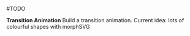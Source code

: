 #TODO

__Transition Animation__
Build a transition animation. Current idea: lots of colourful shapes with
morphSVG
